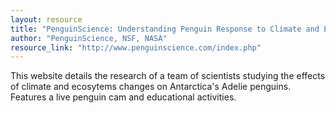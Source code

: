 ```yaml
---
layout: resource
title: "PenguinScience: Understanding Penguin Response to Climate and Ecosystem Change "
author: "PenguinScience, NSF, NASA"
resource_link: "http://www.penguinscience.com/index.php"
---
```


This website details the research of a team of scientists studying  the effects of climate and ecosytems changes on Antarctica's Adelie penguins.  Features a live penguin cam and educational activities.
